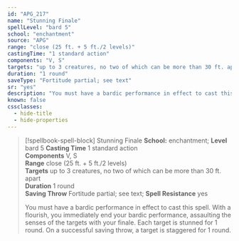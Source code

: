 ```yaml
---
id: "APG_217"
name: "Stunning Finale"
spellLevel: "bard 5"
school: "enchantment"
source: "APG"
range: "close (25 ft. + 5 ft./2 levels)"
castingTime: "1 standard action"
components: "V, S"
targets: "up to 3 creatures, no two of which can be more than 30 ft. apart"
duration: "1 round"
saveType: "Fortitude partial; see text"
sr: "yes"
description: "You must have a bardic performance in effect to cast this spell.  With a flourish, you immediately end your bardic performance, assaulting the senses of the targets with your finale. Each target is stunned for 1 round. On a successful saving throw, a target is staggered for 1 round."
known: false
cssclasses:
  - hide-title
  - hide-properties
---
```


> [!spellbook-spell-block] Stunning Finale
> **School:** enchantment; **Level** bard 5
> **Casting Time** 1 standard action  
> **Components** V, S  
> **Range** close (25 ft. + 5 ft./2 levels)  
> **Targets** up to 3 creatures, no two of which can be more than 30 ft. apart  
> **Duration** 1 round  
> **Saving Throw** Fortitude partial; see text; **Spell Resistance** yes
> 
> You must have a bardic performance in effect to cast this spell.  With a flourish, you immediately end your bardic performance, assaulting the senses of the targets with your finale. Each target is stunned for 1 round. On a successful saving throw, a target is staggered for 1 round.